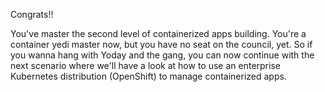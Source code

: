 Congrats!!

You've master the second level of containerized apps building. You're a container yedi master now, but you have no seat on the council, yet. So if you wanna hang with Yoday and the gang, you can now continue with the next scenario where we'll have a look at how to use an enterprise Kubernetes distribution (OpenShift) to manage containerized apps.